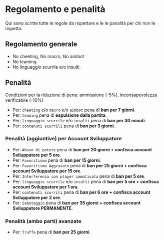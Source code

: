 # Regolamento e penalità
Qui sono scritte tutte le regole da rispettare e le le panalità per chi non le rispetta.
## Regolamento generale
- No cheeting, No macro, No aimbot
- No teaming
- No linguaggio scurrile e/o insulti.

## Penalità
Condizioni per la riduzione di pena: ammissione (-5%), inconsapevolezza verificabile (-10%) 
- Per: `cheeting` e/o `macro` e/o `aimbot` pena di **ban per 7 giorni**.
- Per: `teaming` pena di **espulsione dalla partita**.
- Per: `linguaggio scurrile` e/o `insulti` pena di **ban per 30 minuti**.
- Per: `contenuti scurrili` pena di **ban per 3 giorni**.

### Penalità (aggiuntive) per Account Sviluppatore
- Per: `Abuso di potere` pena di **ban per 20 giorni + confisca account Sviluppatore per 5 ore**.
- Per: `Favoritismo` pena di **ban per 15 giorni**.
- Per: `Favoritismo Aggravato` pena di **ban per 25 giorni + confisca account Sviluppatore per 15 ore**.
- Per: `Interferenza con player immotivata` pena di **ban per 5 ore**.
- Per: `linguaggio scurrile` e/o `insulti` pena di **ban per 5 ore + confisca account Sviluppatore per 1 ora**.
- Per: `contenuti scurrili` pena di **ban per 6 ore + confisca account Sviluppatore per 2 ore**.
- Per: `Sabotaggio` pena di **ban per 35 giorni + confisca account Sviluppatore PERMANENTE**.

### Penalità (ambo parti) avanzate
- Per: `Truffa` pena di **ban per 25 giorni**.